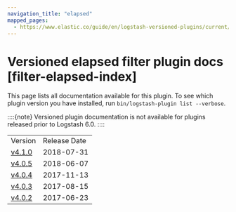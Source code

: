 ```yaml
---
navigation_title: "elapsed"
mapped_pages:
  - https://www.elastic.co/guide/en/logstash-versioned-plugins/current/filter-elapsed-index.html
---
```


# Versioned elapsed filter plugin docs [filter-elapsed-index]


This page lists all documentation available for this plugin.  To see which plugin version you have installed, run `bin/logstash-plugin list --verbose`.

::::{note}
Versioned plugin documentation is not available for plugins released prior to Logstash 6.0.
::::


|     |     |
| --- | --- |
| Version | Release Date |
| [v4.1.0](v4-1-0-plugins-filters-elapsed.md) | 2018-07-31 |
| [v4.0.5](v4-0-5-plugins-filters-elapsed.md) | 2018-06-07 |
| [v4.0.4](v4-0-4-plugins-filters-elapsed.md) | 2017-11-13 |
| [v4.0.3](v4-0-3-plugins-filters-elapsed.md) | 2017-08-15 |
| [v4.0.2](v4-0-2-plugins-filters-elapsed.md) | 2017-06-23 |






